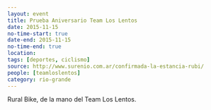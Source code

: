 ```yaml
---
layout: event 
title: Prueba Aniversario Team Los Lentos
date: 2015-11-15
no-time-start: true
date-end: 2015-11-15
no-time-end: true
location: 
tags: [deportes, ciclismo]
source: http://www.surenio.com.ar/confirmada-la-estancia-rubi/
people: [teamloslentos]
category: rio-grande
---
```


Rural Bike, de la mano del Team Los Lentos. 
